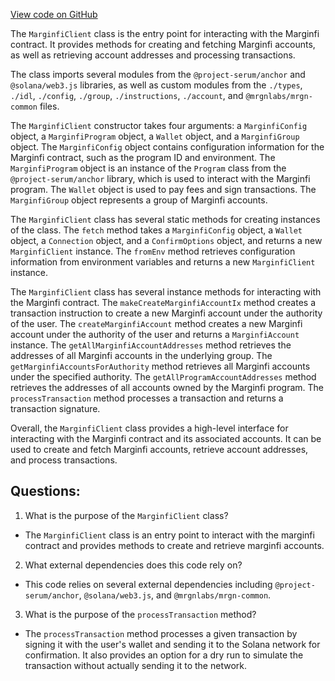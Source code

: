 [View code on GitHub](https://github.com/mrgnlabs/mrgn-ts/packages/marginfi-client-v2/src/client.ts)

The `MarginfiClient` class is the entry point for interacting with the Marginfi contract. It provides methods for creating and fetching Marginfi accounts, as well as retrieving account addresses and processing transactions.

The class imports several modules from the `@project-serum/anchor` and `@solana/web3.js` libraries, as well as custom modules from the `./types`, `./idl`, `./config`, `./group`, `./instructions`, `./account`, and `@mrgnlabs/mrgn-common` files.

The `MarginfiClient` constructor takes four arguments: a `MarginfiConfig` object, a `MarginfiProgram` object, a `Wallet` object, and a `MarginfiGroup` object. The `MarginfiConfig` object contains configuration information for the Marginfi contract, such as the program ID and environment. The `MarginfiProgram` object is an instance of the `Program` class from the `@project-serum/anchor` library, which is used to interact with the Marginfi program. The `Wallet` object is used to pay fees and sign transactions. The `MarginfiGroup` object represents a group of Marginfi accounts.

The `MarginfiClient` class has several static methods for creating instances of the class. The `fetch` method takes a `MarginfiConfig` object, a `Wallet` object, a `Connection` object, and a `ConfirmOptions` object, and returns a new `MarginfiClient` instance. The `fromEnv` method retrieves configuration information from environment variables and returns a new `MarginfiClient` instance.

The `MarginfiClient` class has several instance methods for interacting with the Marginfi contract. The `makeCreateMarginfiAccountIx` method creates a transaction instruction to create a new Marginfi account under the authority of the user. The `createMarginfiAccount` method creates a new Marginfi account under the authority of the user and returns a `MarginfiAccount` instance. The `getAllMarginfiAccountAddresses` method retrieves the addresses of all Marginfi accounts in the underlying group. The `getMarginfiAccountsForAuthority` method retrieves all Marginfi accounts under the specified authority. The `getAllProgramAccountAddresses` method retrieves the addresses of all accounts owned by the Marginfi program. The `processTransaction` method processes a transaction and returns a transaction signature.

Overall, the `MarginfiClient` class provides a high-level interface for interacting with the Marginfi contract and its associated accounts. It can be used to create and fetch Marginfi accounts, retrieve account addresses, and process transactions.
## Questions: 
 1. What is the purpose of the `MarginfiClient` class?
- The `MarginfiClient` class is an entry point to interact with the marginfi contract and provides methods to create and retrieve marginfi accounts.

2. What external dependencies does this code rely on?
- This code relies on several external dependencies including `@project-serum/anchor`, `@solana/web3.js`, and `@mrgnlabs/mrgn-common`.

3. What is the purpose of the `processTransaction` method?
- The `processTransaction` method processes a given transaction by signing it with the user's wallet and sending it to the Solana network for confirmation. It also provides an option for a dry run to simulate the transaction without actually sending it to the network.